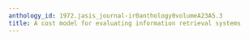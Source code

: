 ```yaml
---
anthology_id: 1972.jasis_journal-ir0anthology0volumeA23A5.3
title: A cost model for evaluating information retrieval systems
---
```

